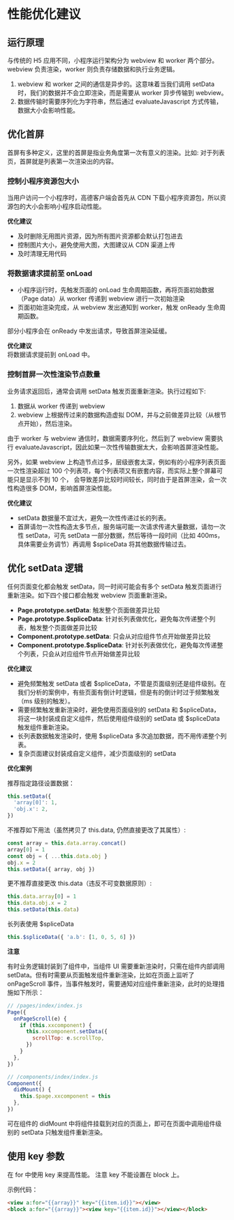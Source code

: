 # 性能优化建议

## 运行原理

与传统的 H5 应用不同，小程序运行架构分为 webview 和 worker 两个部分。webview 负责渲染，worker 则负责存储数据和执行业务逻辑。

1. webview 和 worker 之间的通信是异步的。这意味着当我们调用 setData 时，我们的数据并不会立即渲染，而是需要从 worker 异步传输到 webview。
2. 数据传输时需要序列化为字符串，然后通过 evaluateJavascript 方式传输，数据大小会影响性能。

## 优化首屏

首屏有多种定义，这里的首屏是指业务角度第一次有意义的渲染。比如: 对于列表页，首屏就是列表第一次渲染出的内容。

### 控制小程序资源包大小

当用户访问一个小程序时，高德客户端会首先从 CDN 下载小程序资源包，所以资源包的大小会影响小程序启动性能。

**优化建议**

- 及时删除无用图片资源，因为所有图片资源都会默认打包进去
- 控制图片大小，避免使用大图，大图建议从 CDN 渠道上传
- 及时清理无用代码

### 将数据请求提前至 onLoad

- 小程序运行时，先触发页面的 onLoad 生命周期函数，再将页面初始数据（Page data）从 worker 传递到 webview 进行一次初始渲染
- 页面初始渲染完成，从 webview 发出通知到 worker，触发 onReady 生命周期函数。

部分小程序会在 onReady 中发出请求，导致首屏渲染延缓。

**优化建议**<br />
将数据请求提前到 onLoad 中。

### 控制首屏一次性渲染节点数量

业务请求返回后，通常会调用 setData 触发页面重新渲染。执行过程如下:

1. 数据从 worker 传递到 webview
2. webview 上根据传过来的数据构造虚拟 DOM，并与之前做差异比较（从根节点开始），然后渲染。

由于 worker 与 webview 通信时，数据需要序列化，然后到了 webview 需要执行 evaluateJavascript，因此如果一次性传输数据太大，会影响首屏渲染性能。

另外，如果 webview 上构造节点过多，层级嵌套太深，例如有的小程序列表页面一次性渲染超过 100 个列表项，每个列表项又有嵌套内容，而实际上整个屏幕可能只是显示不到 10 个， 会导致差异比较时间较长，同时由于是首屏渲染，会一次性构造很多 DOM，影响首屏渲染性能。

**优化建议**

- setData 数据量不宜过大，避免一次性传递过长的列表。
- 首屏请勿一次性构造太多节点，服务端可能一次请求传递大量数据，请勿一次性 setData，可先 setData 一部分数据，然后等待一段时间（比如 400ms，具体需要业务调节）再调用 \$spliceData 将其他数据传输过去。

## 优化 setData 逻辑

任何页面变化都会触发 setData，同一时间可能会有多个 setData 触发页面进行重新渲染。如下四个接口都会触发 webview 页面重新渲染。

- **Page.prototype.setData**: 触发整个页面做差异比较
- **Page.prototype.\$spliceData**: 针对长列表做优化，避免每次传递整个列表，触发整个页面做差异比较
- **Component.prototype.setData**: 只会从对应组件节点开始做差异比较
- **Component.prototype.\$spliceData**: 针对长列表做优化，避免每次传递整个列表，只会从对应组件节点开始做差异比较

**优化建议**

- 避免频繁触发 setData 或者 \$spliceData，不管是页面级别还是组件级别。在我们分析的案例中，有些页面有倒计时逻辑，但是有的倒计时过于频繁触发（ms 级别的触发）。
- 需要频繁触发重新渲染时，避免使用页面级别的 setData 和 $spliceData， 将这一块封装成自定义组件，然后使用组件级别的 setData 或 $spliceData 触发组件重新渲染。
- 长列表数据触发渲染时，使用 \$spliceData 多次追加数据，而不用传递整个列表。
- 复杂页面建议封装成自定义组件，减少页面级别的 setData

**优化案例**

推荐指定路径设置数据：

```javascript
this.setData({
  'array[0]': 1,
  'obj.x': 2,
})
```

不推荐如下用法（虽然拷贝了 this.data, 仍然直接更改了其属性）:

```javascript
const array = this.data.array.concat()
array[0] = 1
const obj = { ...this.data.obj }
obj.x = 2
this.setData({ array, obj })
```

更不推荐直接更改 this.data（违反不可变数据原则）:

```javascript
this.data.array[0] = 1
this.data.obj.x = 2
this.setData(this.data)
```

长列表使用 \$spliceData

```javascript
this.$spliceData({ 'a.b': [1, 0, 5, 6] })
```

**注意**

有时业务逻辑封装到了组件中，当组件 UI 需要重新渲染时，只需在组件内部调用 setData。但有时需要从页面触发组件重新渲染，比如在页面上监听了 onPageScroll 事件，当事件触发时，需要通知对应组件重新渲染，此时的处理措施如下所示：

```javascript
// /pages/index/index.js
Page({
  onPageScroll(e) {
    if (this.xxcomponent) {
      this.xxcomponent.setData({
        scrollTop: e.scrollTop,
      })
    }
  },
})
```

```javascript
// /components/index/index.js
Component({
  didMount() {
    this.$page.xxcomponent = this
  },
})
```

可在组件的 didMount 中将组件挂载到对应的页面上，即可在页面中调用组件级别的 setData 只触发组件重新渲染。

## 使用 key 参数

在 for 中使用 key 来提高性能。 注意 key 不能设置在 block 上。

示例代码：

```html
<view a:for="{{array}}" key="{{item.id}}"></view>
<block a:for="{{array}}"><view key="{{item.id}}"></view></block>
```
